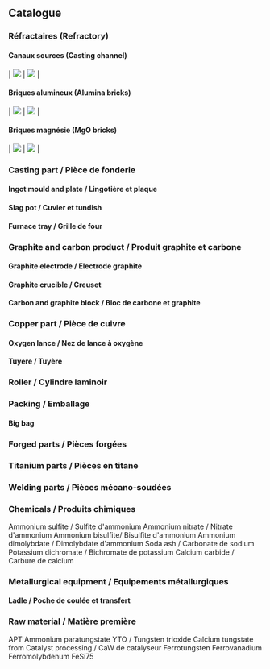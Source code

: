 ## Catalogue

### Réfractaires (Refractory)

#### Canaux sources (Casting channel)

| ![](assets/img/casting-channel-1.jpg) | ![](assets/img/casting-channel-2.jpg) |

#### Briques alumineux (Alumina bricks)

| ![](assets/img/alumina-brick-1.jpg) | ![](assets/img/alumina-brick-2.jpg) |

#### Briques magnésie (MgO bricks)

| ![](assets/img/mgo-brick-1.jpg) | ![](assets/img/mgo-brick-2.jpg) |

### Casting part / Pièce de fonderie

#### Ingot mould and plate / Lingotière et plaque

#### Slag pot / Cuvier et tundish

#### Furnace tray / Grille de four

### Graphite and carbon product / Produit graphite et carbone

#### Graphite electrode / Electrode graphite

#### Graphite crucible / Creuset

#### Carbon and graphite block / Bloc de carbone et graphite

### Copper part / Pièce de cuivre

#### Oxygen lance / Nez de lance à oxygène

#### Tuyere / Tuyère

### Roller / Cylindre laminoir

### Packing / Emballage

#### Big bag

### Forged parts / Pièces forgées

### Titanium parts / Pièces en titane

### Welding parts / Pièces mécano-soudées

### Chemicals / Produits chimiques

Ammonium sulfite / Sulfite d'ammonium
Ammonium nitrate / Nitrate d'ammonium
Ammonium bisulfite/ Bisulfite d'ammonium
Ammonium dimolybdate / Dimolybdate d'ammonium
Soda ash / Carbonate de sodium
Potassium dichromate / Bichromate de potassium
Calcium carbide / Carbure de calcium


### Metallurgical equipment / Equipements métallurgiques

#### Ladle / Poche de coulée et transfert

### Raw material / Matière première

APT Ammonium paratungstate
YTO / Tungsten trioxide
Calcium tungstate from Catalyst processing / CaW de catalyseur Ferrotungsten
Ferrovanadium
Ferromolybdenum
FeSi75
